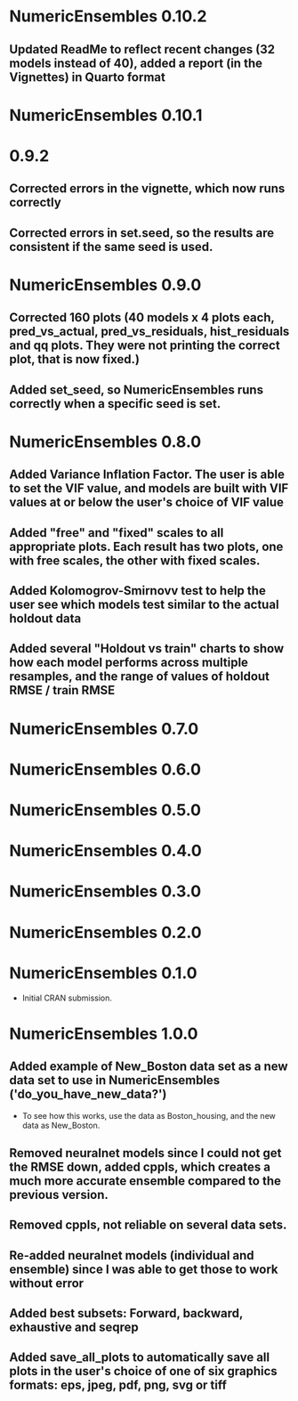 # NumericEnsembles 0.10.2
## Updated ReadMe to reflect recent changes (32 models instead of 40), added a report (in the Vignettes) in Quarto format

# NumericEnsembles 0.10.1

# 0.9.2
## Corrected errors in the vignette, which now runs correctly
## Corrected errors in set.seed, so the results are consistent if the same seed is used.

# NumericEnsembles 0.9.0
## Corrected 160 plots (40 models x 4 plots each, pred_vs_actual, pred_vs_residuals, hist_residuals and qq plots. They were not printing the correct plot, that is now fixed.)

## Added set_seed, so NumericEnsembles runs correctly when a specific seed is set.

# NumericEnsembles 0.8.0
## Added Variance Inflation Factor. The user is able to set the VIF value, and models are built with VIF values at or below the user's choice of VIF value

## Added "free" and "fixed" scales to all appropriate plots. Each result has two plots, one with free scales, the other with fixed scales.

## Added Kolomogrov-Smirnovv test to help the user see which models test similar to the actual holdout data

## Added several "Holdout vs train" charts to show how each model performs across multiple resamples, and the range of values of holdout RMSE / train RMSE

# NumericEnsembles 0.7.0

# NumericEnsembles 0.6.0

# NumericEnsembles 0.5.0

# NumericEnsembles 0.4.0

# NumericEnsembles 0.3.0

# NumericEnsembles 0.2.0

# NumericEnsembles 0.1.0

* Initial CRAN submission.

# NumericEnsembles 1.0.0

## Added example of New_Boston data set as a new data set to use in NumericEnsembles ('do_you_have_new_data?')

* To see how this works, use the data as Boston_housing, and the new data as New_Boston.

## Removed neuralnet models since I could not get the RMSE down, added cppls, which creates a much more accurate ensemble compared to the previous version.

## Removed cppls, not reliable on several data sets.

## Re-added neuralnet models (individual and ensemble) since I was able to get those to work without error

## Added best subsets: Forward, backward, exhaustive and seqrep

## Added save_all_plots to automatically save all plots in the user's choice of one of six graphics formats: eps, jpeg, pdf, png, svg or tiff

